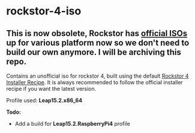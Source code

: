 # rockstor-4-iso

## This is now obsolete, Rockstor has [official ISOs](https://rockstor.com/dls.html) up for various platform now so we don't need to build our own anymore. I will be archiving this repo.

Contains an unofficial iso for rockstor 4, built using the default [Rockstor 4 Installer Recipe](https://github.com/rockstor/rockstor-installer).
It is always recommended to follow the official installer recipe if you want the latest version.

Profile used: **Leap15.2.x86\_64**

**Todo:**
- Add a build for **Leap15\.2\.RaspberryPi4** profile
